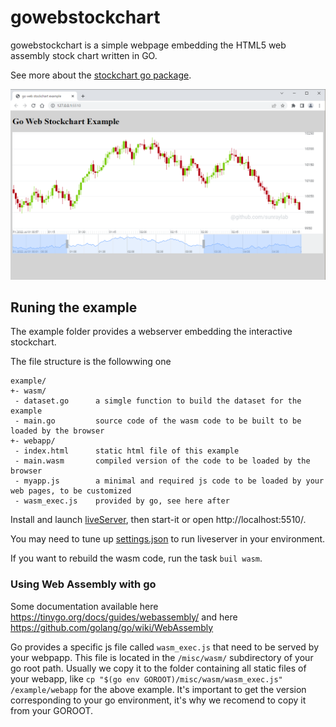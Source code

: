 # gowebstockchart

gowebstockchart is a simple webpage embedding the HTML5 web assembly stock chart written in GO.

See more about the [stockchart go package](https://github.com/sunraylab/stockchart).

![snapshot](snapshot.png)

## Runing the example

The example folder provides a webserver embedding the interactive stockchart.

The file structure is the followwing one
```text
example/
+- wasm/            
 - dataset.go      a simgle function to build the dataset for the example
 - main.go         source code of the wasm code to be built to be loaded by the browser
+- webapp/          
 - index.html      static html file of this example
 - main.wasm       compiled version of the code to be loaded by the browser
 - myapp.js        a minimal and required js code to be loaded by your web pages, to be customized
 - wasm_exec.js    provided by go, see here after
```

Install and launch [liveServer](https://marketplace.visualstudio.com/items?itemName=ritwickdey.LiveServer), then start-it or open http://localhost:5510/.

You may need to tune up [settings.json](./.vscode/settings.json) to run liveserver in your environment.

If you want to rebuild the wasm code, run the task `buil wasm`.

### Using Web Assembly with go

Some documentation available here https://tinygo.org/docs/guides/webassembly/ and here https://github.com/golang/go/wiki/WebAssembly

Go provides a specific js file called `wasm_exec.js` that need to be served by your webpapp. This file is located in the ``/misc/wasm/`` subdirectory of your go root path. Usually we copy it to the folder containing all static files of your webapp, like `cp "$(go env GOROOT)/misc/wasm/wasm_exec.js" /example/webapp` for the above example. It's important to get the version corresponding to your go environment, it's why we recomend to copy it from your GOROOT.

